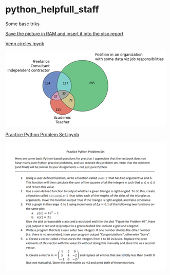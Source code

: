 # python_helpfull_staff
Some basc triks

[Save the picture in RAM and insert it into the xlsx report](https://github.com/lexabak3/python_helpfull_staff/blob/main/png_into_xlsx_pd_report.ipynb)


[Venn circles.ipynb](https://github.com/lexabak3/python_helpfull_staff/blob/main/Venn_circles.ipynb)

<img src ='img/Ven3_example.png' width=500>

[Practice Python Problem Set.ipynb](https://github.com/lexabak3/python_helpfull_staff/blob/main/Practice_Python_Problem_Set.ipynb)

<img src ='img/IMG_7925.PNG' width=500>


